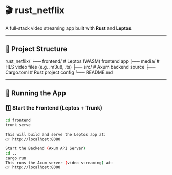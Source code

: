 # 🎬 rust_netflix

A full-stack video streaming app built with **Rust** and **Leptos**.

---

## 📁 Project Structure

rust_netflix/
├── frontend/ # Leptos (WASM) frontend app
├── media/ # HLS video files (e.g. .m3u8, .ts)
├── src/ # Axum backend source
├── Cargo.toml # Rust project config
└── README.md


---

## 🚀 Running the App

### 1️⃣ Start the Frontend (Leptos + Trunk)

```bash
cd frontend
trunk serve

This will build and serve the Leptos app at:
👉 http://localhost:8080

Start the Backend (Axum API Server)
cd ..
cargo run
This runs the Axum server (video streaming) at:
👉 http://localhost:8000
